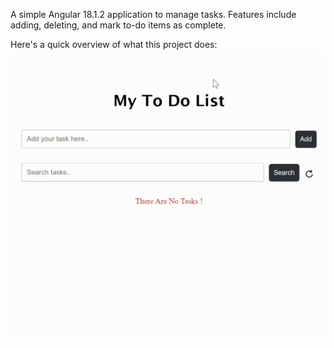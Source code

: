 A simple Angular 18.1.2 application to manage tasks. Features include adding, deleting, and mark to-do items as complete.

Here's a quick overview of what this project does: 
![alt text](<public/App Overview Video.gif>)

